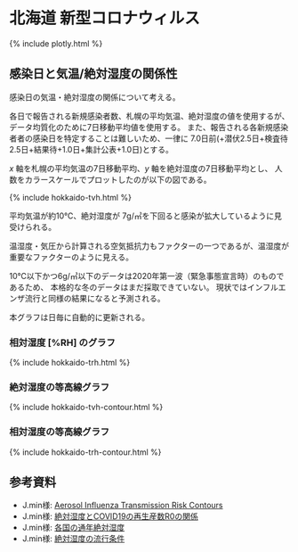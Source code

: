 # 北海道 新型コロナウィルス

{% include plotly.html %}

## 感染日と気温/絶対湿度の関係性

感染日の気温・絶対湿度の関係について考える。

各日で報告される新規感染者数、札幌の平均気温、絶対湿度の値を使用するが、
データ均質化のために7日移動平均値を使用する。
また、報告される各新規感染者者の感染日を特定することは難しいため、一律に
7.0日前(+潜伏2.5日+検査待2.5日+結果待+1.0日+集計公表+1.0日)とする。

$x$ 軸を札幌の平均気温の7日移動平均、$y$ 軸を絶対湿度の7日移動平均とし、
人数をカラースケールでプロットしたのが以下の図である。

{% include hokkaido-tvh.html %}

平均気温が約10℃、絶対湿度が 7g/㎥を下回ると感染が拡大しているように見受けられる。

温湿度・気圧から計算される空気抵抗力もファクターの一つであるが、温湿度が重要なファクターのように見える。

10℃以下かつ6g/㎥以下のデータは2020年第一波（緊急事態宣言時）のものであるため、
本格的な冬のデータはまだ採取できていない。
現状ではインフルエンザ流行と同様の結果になると予測される。

本グラフは日毎に自動的に更新される。

### 相対湿度 [%RH] のグラフ

{% include hokkaido-trh.html %}

### 絶対湿度の等高線グラフ

{% include hokkaido-tvh-contour.html %}

### 相対湿度の等高線グラフ

{% include hokkaido-trh-contour.html %}


## 参考資料

* J.min様: [Aerosol Influenza Transmission Risk Contours](https://twitter.com/Jmin123456789/status/1322731083641712641)
* J.min様: [絶対湿度とCOVID19の再生産数R0の関係](https://twitter.com/Jmin123456789/status/1322594498895962112)
* J.min様: [各国の通年絶対湿度](https://twitter.com/Jmin123456789/status/1315690033135845382)
* J.min様: [絶対湿度の流行条件](https://twitter.com/Jmin123456789/status/1315682303796940805)
